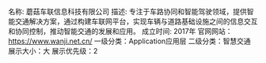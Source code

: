 名称: 蘑菇车联信息科技有限公司
描述: 专注于车路协同和智能驾驶领域，提供智能交通解决方案，通过构建车联网平台，实现车辆与道路基础设施之间的信息交互和协同控制，推动智能交通的发展和应用。
成立时间: 2017年
官网网站：https://www.wanji.net.cn/
一级分类：Application应用层
二级分类：智慧交通
展示大小：大
展示优先级：2